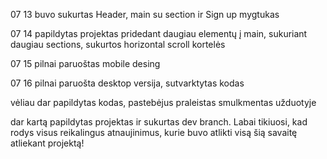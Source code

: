 07 13 buvo sukurtas Header, main su section ir Sign up mygtukas

07 14 papildytas projektas pridedant daugiau elementų į main, sukuriant daugiau sections, sukurtos horizontal scroll kortelės

07 15 pilnai paruoštas mobile desing 

07 16 pilnai paruošta desktop versija, sutvarktytas kodas 

vėliau dar papildytas kodas, pastebėjus praleistas smulkmentas užduotyje 

dar kartą papildytas projektas ir sukurtas dev branch. Labai tikiuosi, kad rodys visus reikalingus atnaujinimus, kurie buvo atlikti visą šią savaitę atliekant projektą!
